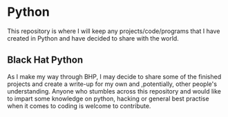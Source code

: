# Python
  This repository is where I will keep any projects/code/programs that I have created in Python and have decided to share with the world. 

## Black Hat Python 
  As I make my way through BHP, I may decide to share some of the finished projects and create a write-up for my own and ,potentially, other people's understanding. Anyone who stumbles across this repository and would like to impart some knowledge on python, hacking or general best practise when it comes to coding is welcome to contribute. 

